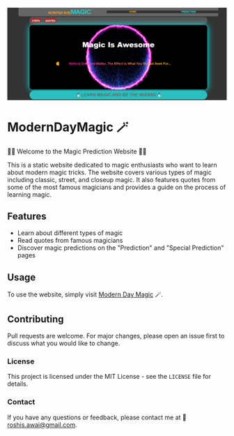 ![Website Screenshot](https://raw.githubusercontent.com/RoshisRai/ModernDayMagic/main/img/website-ss.png)

# ModernDayMagic 🪄
🎩✨ Welcome to the Magic Prediction Website 🌟🔮

This is a static website dedicated to magic enthusiasts who want to learn about modern magic tricks. The website covers various types of magic including classic, street, and closeup magic. It also features quotes from some of the most famous magicians and provides a guide on the process of learning magic.

## Features

- Learn about different types of magic
- Read quotes from famous magicians
- Discover magic predictions on the "Prediction" and "Special Prediction" pages

## Usage

To use the website, simply visit [Modern Day Magic](https://roshisrai.github.io/ModernDayMagic/) 🪄.

## Contributing

Pull requests are welcome. For major changes, please open an issue first to discuss what you would like to change.

### License

This project is licensed under the MIT License - see the `LICENSE` file for details.

### Contact

If you have any questions or feedback, please contact me at 📧 roshis.awai@gmail.com.